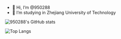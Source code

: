 - 👋 Hi, I’m @950288
- 👀 I’m studying in Zhejiang University of Technology

![950288's GitHub stats](https://github-readme-stats.vercel.app/api?username=950288&show_icons=true&theme=tokyonight)

![Top Langs](https://github-readme-stats.vercel.app/api/top-langs/?username=950288&layout=compact)
